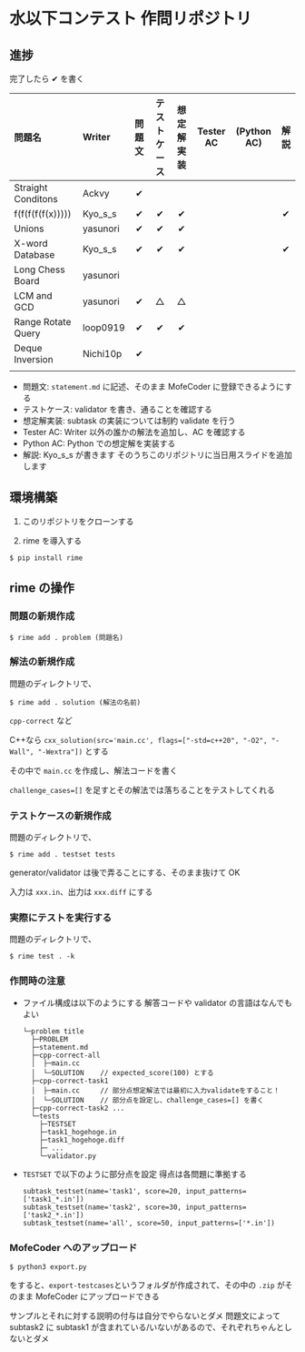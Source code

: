 # 水以下コンテスト 作問リポジトリ

## 進捗

完了したら ✔ を書く

| 問題名             | Writer   | 問題文 | テストケース | 想定解実装 | Tester AC | (Python AC) | 解説 |
| :----------------- | :------- | :----: | :----------: | :--------: | :-------: | :---------: | :--: |
| Straight Conditons | Ackvy    |   ✔    |              |            |           |             |      |
| f(f(f(f(f(x)))))   | Kyo_s_s  |   ✔    |      ✔       |     ✔      |           |             |  ✔   |
| Unions             | yasunori |   ✔    |      ✔       |     ✔      |           |             |
| X-word Database    | Kyo_s_s  |   ✔    |      ✔       |     ✔      |           |             |  ✔   |
| Long Chess Board   | yasunori |        |              |            |           |             |      |
| LCM and GCD        | yasunori |   ✔    |      △       |     △      |           |             |      |
| Range Rotate Query | loop0919 |   ✔    |       ✔      |      ✔     |           |             |      |
| Deque Inversion    | Nichi10p |   ✔    |              |            |           |             |      |
|                    |          |        |              |            |           |             |      |

- 問題文: `statement.md` に記述、そのまま MofeCoder に登録できるようにする
- テストケース: validator を書き、通ることを確認する
- 想定解実装: subtask の実装については制約 validate を行う
- Tester AC: Writer 以外の誰かの解法を追加し、AC を確認する
- Python AC: Python での想定解を実装する
- 解説: Kyo_s_s が書きます そのうちこのリポジトリに当日用スライドを追加します

## 環境構築

1. このリポジトリをクローンする

1. rime を導入する

```
$ pip install rime
```

## rime の操作

### 問題の新規作成

```
$ rime add . problem (問題名)
```

### 解法の新規作成

問題のディレクトリで、

```
$ rime add . solution (解法の名前)
```

`cpp-correct` など

C++なら `cxx_solution(src='main.cc', flags=["-std=c++20", "-O2", "-Wall", "-Wextra"])` とする

その中で `main.cc` を作成し、解法コードを書く

`challenge_cases=[]` を足すとその解法では落ちることをテストしてくれる

### テストケースの新規作成

問題のディレクトリで、

```
$ rime add . testset tests
```

generator/validator は後で弄ることにする、そのまま抜けて OK

入力は `xxx.in`、出力は `xxx.diff` にする

### 実際にテストを実行する

問題のディレクトリで、

```
$ rime test . -k
```

### 作問時の注意

- ファイル構成は以下のようにする 解答コードや validator の言語はなんでもよい
  ```
  └─problem title
    ├─PROBLEM
    ├─statement.md
    ├─cpp-correct-all
    │  ├─main.cc
    │  └─SOLUTION    // expected_score(100) とする
    ├─cpp-correct-task1
    │  ├─main.cc     // 部分点想定解法では最初に入力validateをすること！
    │  └─SOLUTION    // 部分点を設定し、challenge_cases=[] を書く
    ├─cpp-correct-task2 ...
    └─tests
      ├─TESTSET
      ├─task1_hogehoge.in
      ├─task1_hogehoge.diff
      ├─ ...
      └─validator.py
  ```
- `TESTSET` で以下のように部分点を設定 得点は各問題に準拠する
  ```
  subtask_testset(name='task1', score=20, input_patterns=['task1_*.in'])
  subtask_testset(name='task2', score=30, input_patterns=['task2_*.in'])
  subtask_testset(name='all', score=50, input_patterns=['*.in'])
  ```

### MofeCoder へのアップロード

```
$ python3 export.py
```

をすると、`export-testcases`というフォルダが作成されて、その中の `.zip` がそのまま MofeCoder にアップロードできる

サンプルとそれに対する説明の付与は自分でやらないとダメ
問題文によって subtask2 に subtask1 が含まれている/いないがあるので、それぞれちゃんとしないとダメ
